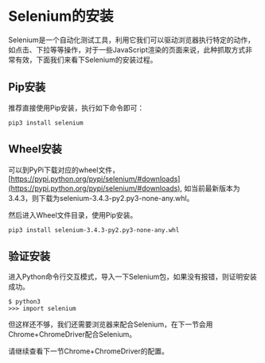 # Selenium的安装

Selenium是一个自动化测试工具，利用它我们可以驱动浏览器执行特定的动作，如点击、下拉等等操作，对于一些JavaScript渲染的页面来说，此种抓取方式非常有效，下面我们来看下Selenium的安装过程。

## Pip安装

推荐直接使用Pip安装，执行如下命令即可：

```
pip3 install selenium
```

## Wheel安装

可以到PyPi下载对应的wheel文件，[https://pypi.python.org/pypi/selenium/#downloads](https://pypi.python.org/pypi/selenium/#downloads), 如当前最新版本为3.4.3，则下载为selenium-3.4.3-py2.py3-none-any.whl。

然后进入Wheel文件目录，使用Pip安装。

```
pip3 install selenium-3.4.3-py2.py3-none-any.whl
```

## 验证安装

进入Python命令行交互模式，导入一下Selenium包，如果没有报错，则证明安装成功。

```
$ python3
>>> import selenium
```

但这样还不够，我们还需要浏览器来配合Selenium，在下一节会用Chrome+ChromeDriver配合Selenium。

请继续查看下一节Chrome+ChromeDriver的配置。

